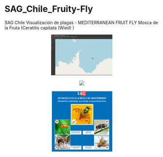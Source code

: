 # SAG_Chile_Fruity-Fly
SAG Chile Visualización de plagas - MEDITERRANEAN FRUIT FLY Mosca de la Fruta (Ceratitis capitata  (Wied) )


<p align="center">
  
<img src="33.png" width="200"/>

</p>


<p align="center">
  
<img src="22.jpg" width="200"/>

</p>


<p align="center">
  
<img src="23.jpg" width="200"/>

</p>
